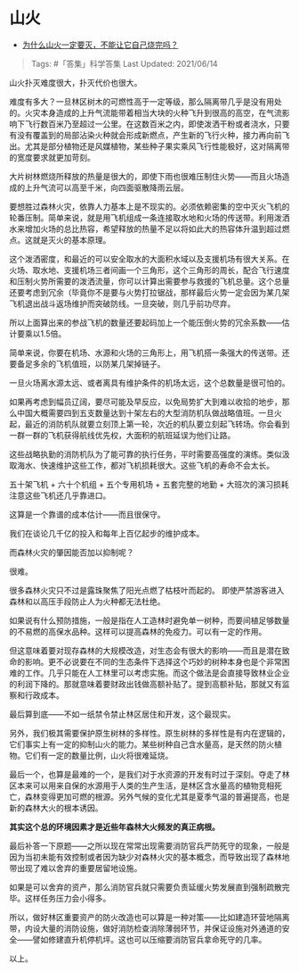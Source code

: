 # 山火

- [为什么山火一定要灭，不能让它自己烧完吗？](https://www.zhihu.com/question/318594515/answer/646005478)

>Tags: #「答集」科学答集
>Last Updated: 2021/06/14

山火扑灭难度很大，扑灭代价也很大。

难度有多大？一旦林区树木的可燃性高于一定等级，那么隔离带几乎是没有用处的。火灾本身造成的上升气流能带着相当大块的火种飞升到很高的高空，在气流影响下飞行数百米乃至超过一公里。在这数百米之内，即使泼洒干粉或者浇水，只要有没有覆盖到的局部沾染火种就会形成新燃点，产生新的飞行火种，接力再向前飞出。尤其是部分植物还是风媒植物，某些种子果实乘风飞行性能极好，这对隔离带的宽度要求就更加苛刻。

大片树林燃烧所释放的热量是很大的，即使下雨也很难压制住火势——而且火场造成的上升气流可以高至千米，向四面驱散降雨云层。

要想胜过森林火灾，依靠人力基本上是不现实的。必须依赖密集的空中灭火飞机的轮番压制。简单来说，就是用飞机组成一条连接取水地和火场的传送带。利用泼洒水来增加火场的总比热容，希望释放的热量不足以将如此大的热容体升温到超过燃点。这就是灭火的基本原理。

这个泼洒密度，和最近的可以安全取水的大面积水域以及支援机场有很大关系。在火场、取水地、支援机场三者间画一个三角形，这个三角形的周长，配合飞行速度和压制火势所需要的泼洒流量，你可以计算出需要参与救援的飞机总量。这个总量还要考虑到冗余（毕竟你不是要与火势打拉锯战，那样最后火势一定会因为某几架飞机退出战斗返场维护而突破防线。一旦突破，则几乎前功尽弃。

所以上面算出来的参战飞机的数量还要起码加上一个能压倒火势的冗余系数——估计要乘以1.5倍。

简单来说，你要在机场、水源和火场的三角形上，用飞机搭一条强大的传送带。还要备足多余的飞机值班，以防某几架掉链子。

一旦火场离水源太远、或者离具有维护条件的机场太远，这个总数量是很可怕的。

如果再考虑到幅员辽阔，要尽可能及早反应，以免局势扩大到难以收拾的地步，那么中国大概需要四到五支数量达到十架左右的大型消防机队做战略值班。一旦火起，最近的消防机队就要立刻顶上第一轮，次近的机队要立刻起飞转场。你会看到一群一群的飞机获得航线优先权，大面积的航班延误为他们让路。

这些战略执勤的消防机队为了能可靠的执行任务，平时需要高强度的演练。类似汲取海水、快速维护这些工作，都对飞机损耗很大。这些飞机的寿命不会太长。

五十架飞机 + 六十个机组 + 五个专用机场 + 五套完整的地勤 + 大班次的演习损耗 注意这些飞机还几乎靠进口。

这算是一个靠谱的成本估计——而且很保守。

我们在谈论几千亿的投入和每年上百亿起步的维护成本。

而森林火灾的肇因能否加以抑制呢？

很难。

很多森林火灾只不过是露珠聚焦了阳光点燃了枯枝叶而起的。 即使严禁游客进入森林和以高压手段防止人为火种都无法杜绝。

如果说有什么预防措施，一般是指在人工造林时避免单一树种，而要间植足够数量的不易燃的高保水品种。这样可以提高森林的免疫力。可以有一定的作用。

但这意味着要对现存森林的大规模改造，对生态会有很大的影响——而且是潜在致命的影响。更不必说要在不同的生态条件下选择这个巧妙的树种本身也是个非常困难的工作。几乎只能在人工林里可以考虑实施。而这个做法是会直接导致林业企业的利润下降的。那就意味着要财政出钱做高额补贴了。提到高额补贴，那就又有监察和行政成本。

最后算到底——不如一纸禁令禁止林区居住和开发，这个最现实。

另外，我们极其需要保护原生树林的多样性。原生树林的多样性是有内在逻辑的，它们事实上有一定的抑制山火的能力。某些树种自己含水量高，是天然的防火植物。它们有一定的数量比例，山火将很难延烧。

最后一个，也算是最难的一个，是我们对于水资源的开发有时过于深刻。夺走了林区本来可以用来自保的水源用于人类的生产生活，是林区含水量高的植物竞相死亡，森林变得更加可燃的根源。另外气候的变化尤其是夏季气温的普遍提高，也是新的森林大火的根本诱因。

**其实这个总的环境因素才是近些年森林大火频发的真正病根。**

最后补答一下原题——之所以现在常常出现需要消防官兵严防死守的现象，一般是因为当初未能有效控制或者因为缺少对森林火灾的基本概念，而导致出现了森林地带出现了难以舍弃的重要居留地设施。

如果是可以舍弃的资产，那么消防官兵就只需要负责延缓火势发展直到强制疏散完毕。这样任务压力会小得多。

所以，做好林区重要资产的防火改造也可以算是一种对策——比如建造环营地隔离带，内设大量的消防设施，做好消防检查消除薄弱环节，并保证设施对外通道的安全——譬如修建直升机停机坪。这也可以压缩要消防官兵拿命死守的几率。

以上。